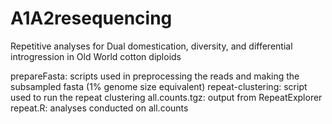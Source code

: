 # A1A2resequencing
Repetitive analyses for Dual domestication, diversity, and differential introgression in Old World cotton diploids 

prepareFasta: scripts used in preprocessing the reads and making the subsampled fasta (1% genome size equivalent)
repeat-clustering: script used to run the repeat clustering
all.counts.tgz: output from RepeatExplorer
repeat.R: analyses conducted on all.counts
